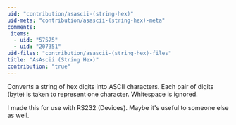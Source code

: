 ```yaml
---
uid: "contribution/asascii-(string-hex)"
uid-meta: "contribution/asascii-(string-hex)-meta"
comments: 
 items: 
  - uid: "57575"
  - uid: "207351"
uid-files: "contribution/asascii-(string-hex)-files"
title: "AsAscii (String Hex)"
contribution: "true"
---
```


Converts a string of hex digits into ASCII characters. Each pair of digits (byte) is taken to represent one character. Whitespace is ignored. 

I made this for use with <span class="node">RS232 (Devices)</span>. Maybe it's useful to someone else as well.